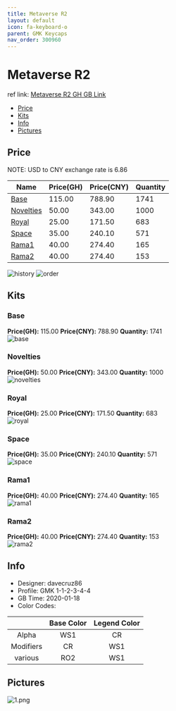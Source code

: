 ```yaml
---
title: Metaverse R2 
layout: default
icon: fa-keyboard-o
parent: GMK Keycaps
nav_order: 300960
---
```


# Metaverse R2 

ref link: [Metaverse R2 GH GB Link](https://geekhack.org/index.php?topic=104269.0)  

* [Price](#price)  
* [Kits](#kits)  
* [Info](#info)  
* [Pictures](#pictures)  


## Price  
NOTE: USD to CNY exchange rate is 6.86

| Name          | Price(GH)    |  Price(CNY) | Quantity |
| ------------- | ------------ |  ---------- | -------- |
|[Base](#base)|115.00|788.90|1741|
|[Novelties](#novelties)|50.00|343.00|1000|
|[Royal](#royal)|25.00|171.50|683|
|[Space](#space)|35.00|240.10|571|
|[Rama1](#rama1)|40.00|274.40|165|
|[Rama2](#rama2)|40.00|274.40|153|

<img src="{{ 'assets/images/gmk-keycaps/metaverser2/history.png' | relative_url }}" alt="history" class="image featured">
<img src="{{ 'assets/images/gmk-keycaps/metaverser2/order.png' | relative_url }}" alt="order" class="image featured">

## Kits  
### Base  
**Price(GH):** 115.00    **Price(CNY):** 788.90    **Quantity:** 1741  
<img src="{{ 'assets/images/gmk-keycaps/metaverser2/kits_pics/base.png' | relative_url }}" alt="base" class="image featured">

### Novelties  
**Price(GH):** 50.00    **Price(CNY):** 343.00    **Quantity:** 1000  
<img src="{{ 'assets/images/gmk-keycaps/metaverser2/kits_pics/novelties.png' | relative_url }}" alt="novelties" class="image featured">

### Royal  
**Price(GH):** 25.00    **Price(CNY):** 171.50    **Quantity:** 683  
<img src="{{ 'assets/images/gmk-keycaps/metaverser2/kits_pics/royal.png' | relative_url }}" alt="royal" class="image featured">

### Space  
**Price(GH):** 35.00    **Price(CNY):** 240.10    **Quantity:** 571  
<img src="{{ 'assets/images/gmk-keycaps/metaverser2/kits_pics/space.png' | relative_url }}" alt="space" class="image featured">

### Rama1  
**Price(GH):** 40.00    **Price(CNY):** 274.40    **Quantity:** 165  
<img src="{{ 'assets/images/gmk-keycaps/metaverser2/kits_pics/rama1.png' | relative_url }}" alt="rama1" class="image featured">

### Rama2  
**Price(GH):** 40.00    **Price(CNY):** 274.40    **Quantity:** 153  
<img src="{{ 'assets/images/gmk-keycaps/metaverser2/kits_pics/rama2.png' | relative_url }}" alt="rama2" class="image featured">


## Info  
* Designer: davecruz86  
* Profile: GMK 1-1-2-3-4-4  
* GB Time: 2020-01-18  
* Color Codes:  

||Base Color      | Legend Color
| :-------------: | :-------------: | :------------:
|Alpha|WS1|CR
|Modifiers|CR|WS1
|various|RO2|WS1

## Pictures
<img src="{{ 'assets/images/gmk-keycaps/metaverse/rendering_pics/1.png' | relative_url }}" alt="1.png" class="image featured">
